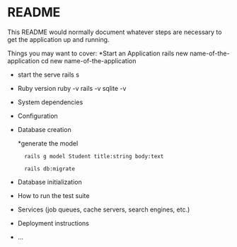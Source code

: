 # README

This README would normally document whatever steps are necessary to get the
application up and running.

Things you may want to cover:
*Start an Application
    rails new name-of-the-application
    cd new name-of-the-application
* start the serve
    rails s



* Ruby version
    ruby -v
    rails -v
    sqlite -v

* System dependencies

* Configuration

* Database creation

    *generate the model
    
        rails g model Student title:string body:text

        rails db:migrate
* Database initialization

* How to run the test suite

* Services (job queues, cache servers, search engines, etc.)

* Deployment instructions

* ...

